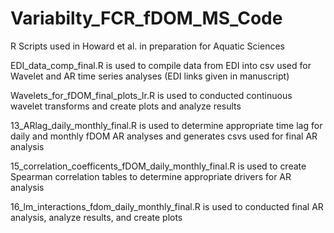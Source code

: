 # Variabilty_FCR_fDOM_MS_Code
R Scripts used in Howard et al. in preparation for Aquatic Sciences

EDI_data_comp_final.R is used to compile data from EDI into csv used for Wavelet and AR time series analyses (EDI links given in manuscript)

Wavelets_for_fDOM_final_plots_lr.R is used to conducted continuous wavelet transforms and create plots and analyze results 

13_ARlag_daily_monthly_final.R is used to determine appropriate time lag for daily and monthly fDOM AR analyses and generates csvs used for final AR analysis 

15_correlation_coefficents_fDOM_daily_monthly_final.R is used to create Spearman correlation tables to determine appropriate drivers for AR analysis 

16_lm_interactions_fdom_daily_monthly_final.R is used to conducted final AR analysis, analyze results, and create plots
